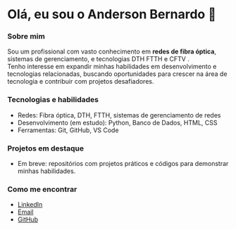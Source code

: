 # Olá, eu sou o Anderson Bernardo 👋

### Sobre mim
Sou um profissional com vasto conhecimento em **redes de fibra óptica**, sistemas de gerenciamento, e tecnologias  DTH  FTTH e CFTV .  
Tenho interesse em expandir minhas habilidades em desenvolvimento e tecnologias relacionadas, buscando oportunidades para crescer na área de tecnologia e contribuir com projetos desafiadores.

### Tecnologias e habilidades
- Redes: Fibra óptica, DTH, FTTH, sistemas de gerenciamento de redes  
- Desenvolvimento (em estudo): Python, Banco de Dados, HTML, CSS  
- Ferramentas: Git, GitHub, VS Code  

### Projetos em destaque
- Em breve: repositórios com projetos práticos e códigos para demonstrar minhas habilidades.

### Como me encontrar
- [LinkedIn](https://www.linkedin.com/in/anderson-bernardo-da-silva-838510334)  
- [Email](1986.andersonbernardo@gmail.com)  
- [GitHub](https://github.com/BernardoPEolinda)
